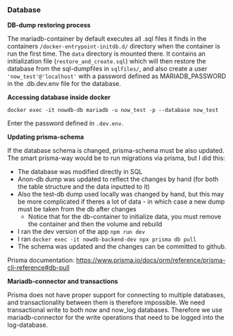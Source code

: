 
### Database

**DB-dump restoring process** 

The mariadb-container by default executes all .sql files it finds in the containers `/docker-entrypoint-initdb.d/` directory when the container is run the first time. The `data` directory is mounted there. It contains an initialization file (`restore_and_create.sql`) which will then restore the database from the sql-dumpfiles in `sqlfiles/`, and also create a user `'now_test'@'localhost'` with a password defined as MARIADB_PASSWORD in the .db.dev.env file for the database.

**Accessing database inside docker**

`docker exec -it nowdb-db mariadb -u now_test -p --database now_test` 

Enter the password defined in `.dev.env`.

**Updating prisma-schema**

If the database schema is changed, prisma-schema must be also updated. The smart prisma-way would be to run migrations via prisma, but I did this:

+ The database was modified directly in SQL
+ Anon-db dump was updated to reflect the changes by hand (for both the table structure and the data inputted to it)
+ Also the test-db dump used locally was changed by hand, but this may be more complicated if theres a lot of data - in which case a new dump must be taken from the db after changes
  + Notice that for the db-container to initialize data, you must remove the container and then the volume and rebuild
+ I ran the dev version of the app `npm run dev`
+ I ran `docker exec -it nowdb-backend-dev npx prisma db pull`
+ The schema was updated and the changes can be committed to github.

Prisma documentation: https://www.prisma.io/docs/orm/reference/prisma-cli-reference#db-pull

**Mariadb-connector and transactions**

Prisma does not have proper support for connecting to multiple databases, and transactionality between them is therefore impossible. We need transactional write to both now and now_log databases. Therefore we use mariadb-connector for the write operations that need to be logged into the log-database.
